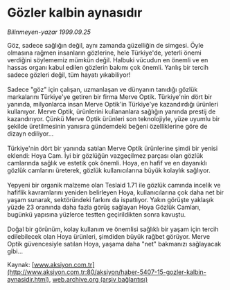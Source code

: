 # Gözler kalbin aynasıdır

*Bilinmeyen-yazar 1999.09.25*

<font class="agenda2NewsSpot">
 Göz, sadece sağlığın değil, aynı zamanda güzelliğin de simgesi. Öyle olmasına rağmen insanların gözlerine, hele Türkiye'de, yeterli önemi verdiğini söylememiz mümkün değil.
</font>
<font class="newsDetail">
 Halbuki vücudun en önemli ve en hassas organı kabul edilen gözlerin bakımı çok önemli. Yanlış bir tercih sadece gözleri değil, tüm hayatı yıkabiliyor!
 <br/>
 <br/>
 Sadece "göz" için çalışan, uzmanlaşan ve dünyanın tanıdığı gözlük markalarını Türkiye'ye getiren bir firma Merve Optik. Türkiye'nin dört bir yanında, milyonlarca insan Merve Optik'in Türkiye'ye kazandırdığı ürünleri kullanıyor. Merve Optik, ürünlerini kullananlara sağlığın yanında prestij de kazandırıyor. Çünkü Merve Optik ürünleri son teknolojiyle, yüze uyumlu bir şekilde üretilmesinin yanısıra gündemdeki beğeni özelliklerine göre de dizayn ediliyor...
 <br/>
 <br/>
 Türkiye'nin dört bir yanında satılan Merve Optik ürünlerine şimdi bir yenisi eklendi: Hoya Cam. İyi bir gözlüğün vazgeçilmez parçası olan gözlük camlarında sağlık ve estetik çok önemli. Hoya, en hafif ve en dayanıklı gözlük camlarını üreterek, gözlük kullanıcılarına büyük kolaylık sağlıyor.
 <br/>
 <br/>
 Yepyeni bir organik malzeme olan Teslaid 1.71 ile gözlük camında incelik ve hafiflik kavramlarını yeniden belirleyen Hoya, kullanıcılarına çok daha net bir yaşam sunarak, sektöründeki farkını da ispatlıyor. Yakın görüşte yaklaşık yüzde 23 oranında daha fazla görüş sağlayan Hoya Gözlük Camları, bugünkü yapısına yüzlerce testten geçirildikten sonra kavuştu.
 <br/>
 <br/>
 Doğal bir görünüm, kolay kullanım ve önemlisi sağlıklı bir yaşam için tercih edilebilecek olan Hoya ürünleri, şimdiden büyük rağbet görüyor. Merve Optik güvencesiyle satılan Hoya, yaşama daha "net" bakmanızı sağlayacak gibi...
 <br/>
</font>

Kaynak: [www.aksiyon.com.tr](http://www.aksiyon.com.tr:80/aksiyon/haber-5407-15-gozler-kalbin-aynasidir.html), [web.archive.org (arşiv bağlantısı)](http://web.archive.org/web/20100710061034/http://www.aksiyon.com.tr:80/aksiyon/haber-5407-15-gozler-kalbin-aynasidir.html)

